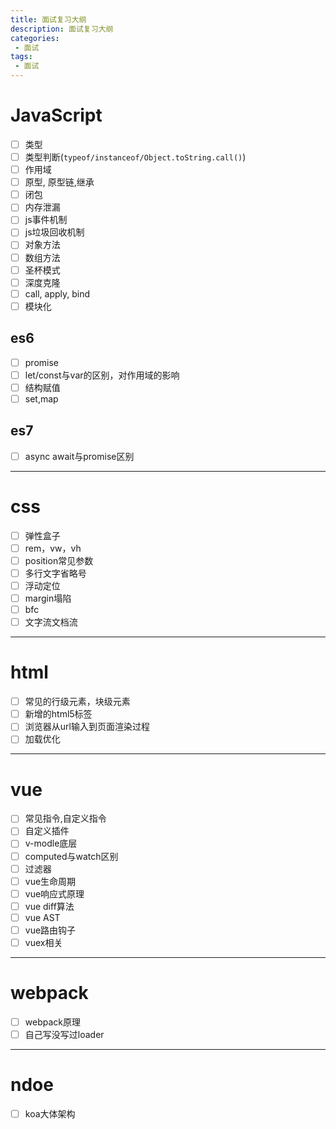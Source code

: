 ```yaml
---
title: 面试复习大纲
description: 面试复习大纲
categories:
 - 面试
tags:
 - 面试
---
```


# JavaScript
- [ ] 类型
- [ ] 类型判断(`typeof/instanceof/Object.toString.call()`)
- [ ] 作用域
- [ ] 原型, 原型链,继承
- [ ] 闭包
- [ ] 内存泄漏
- [ ] js事件机制
- [ ] js垃圾回收机制
- [ ] 对象方法
- [ ] 数组方法
- [ ] 圣杯模式
- [ ] 深度克隆
- [ ] call, apply, bind
- [ ] 模块化
## es6
- [ ] promise
- [ ] let/const与var的区别，对作用域的影响
- [ ] 结构赋值
- [ ] set,map 
## es7
- [ ] async await与promise区别

- - -
# css
- [ ] 弹性盒子
- [ ] rem，vw，vh
- [ ] position常见参数
- [ ] 多行文字省略号
- [ ] 浮动定位
- [ ] margin塌陷
- [ ] bfc
- [ ] 文字流文档流

- - -
# html
- [ ] 常见的行级元素，块级元素
- [ ] 新增的html5标签
- [ ] 浏览器从url输入到页面渲染过程
- [ ] 加载优化

- - -
# vue
- [ ] 常见指令,自定义指令
- [ ] 自定义插件
- [ ] v-modle底层
- [ ] computed与watch区别
- [ ] 过滤器
- [ ] vue生命周期
- [ ] vue响应式原理
- [ ] vue diff算法
- [ ] vue AST
- [ ] vue路由钩子
- [ ] vuex相关

- - -
# webpack
- [ ] webpack原理
- [ ] 自己写没写过loader

- - -
# ndoe
- [ ] koa大体架构

